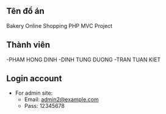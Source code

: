 ## Tên đồ án

Bakery Online Shopping PHP MVC Project

## Thành viên

-PHAM HONG DINH
-DINH TUNG DUONG
-TRAN TUAN KIET


## Login account


- For admin site: 
  + Email: admin2@example.com
  + Pass:  12345678
